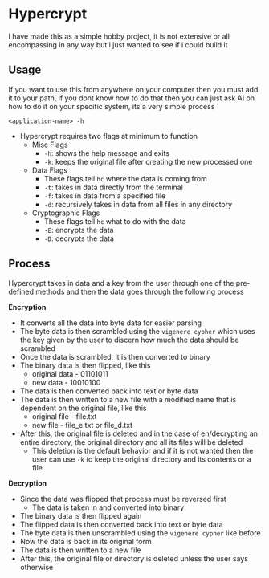 # Hypercrypt
I have made this as a simple hobby project, it is not extensive or all encompassing in any way but i just wanted to see if i could build it
## Usage
If you want to use this from anywhere on your computer then you must add it to your path, if you dont know how to do that then you can just ask AI on how to do it on your specific system, its a very simple process

`<application-name> -h`
- Hypercrypt requires two flags at minimum to function
	- Misc Flags
		- `-h`: shows the help message and exits
		- `-k`: keeps the original file after creating the new processed one
	- Data Flags
		- These flags tell `hc` where the data is coming from
		- `-t`: takes in data directly from the terminal
		- `-f`: takes in data from a specified file
		- `-d`: recursively takes in data from all files in any directory
	- Cryptographic Flags
		- These flags tell `hc` what to do with the data
		- `-E`: encrypts the data
		- `-D`: decrypts the data
## Process
Hypercrypt takes in data and a key from the user through one of the pre-defined methods and then the data goes through the following process

**Encryption**
- It converts all the data into byte data for easier parsing
- The byte data is then scrambled using the `vigenere cypher` which uses the key given by the user to discern how much the data should be scrambled
- Once the data is scrambled, it is then converted to binary
- The binary data is then flipped, like this
	- original data - 01101011
	- new data - 10010100
- The data is then converted back into text or byte data
- The data is then written to a new file with a modified name that is dependent on the original file, like this
	- original file - file.txt
	- new file - file_e.txt or file_d.txt
- After this, the original file is deleted and in the case of en/decrypting an entire directory, the original directory and all its files will be deleted
	- This deletion is the default behavior and if it is not wanted then the user can use `-k` to keep the original directory and its contents or a file
	
**Decryption**
- Since the data was flipped that process must be reversed first
	- The data is taken in and converted into binary
- The binary data is then flipped again
- The flipped data is then converted back into text or byte data
- The byte data is then unscrambled using the `vigenere cypher` like before
- Now the data is back in its original form
- The data is then written to a new file
- After this, the original file or directory is deleted unless the user says otherwise